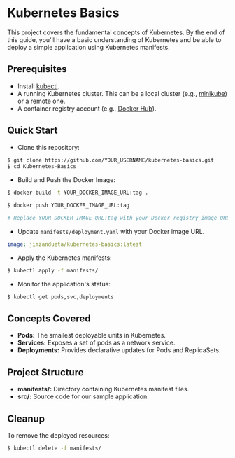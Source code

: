 # Kubernetes Basics

This project covers the fundamental concepts of Kubernetes. By the end of this guide, you'll have a basic understanding of Kubernetes and be able to deploy a simple application using Kubernetes manifests.

## Prerequisites
- Install [kubectl](https://kubernetes.io/docs/tasks/tools/install-kubectl/).
- A running Kubernetes cluster. This can be a local cluster (e.g., [minikube](https://minikube.sigs.k8s.io/docs/start/)) or a remote one.
- A container registry account (e.g., [Docker Hub](https://hub.docker.com/)).

## Quick Start
- Clone this repository:
```bash 
$ git clone https://github.com/YOUR_USERNAME/kubernetes-basics.git
$ cd Kubernetes-Basics
```

- Build and Push the Docker Image:
```bash
$ docker build -t YOUR_DOCKER_IMAGE_URL:tag .

$ docker push YOUR_DOCKER_IMAGE_URL:tag

# Replace YOUR_DOCKER_IMAGE_URL:tag with your Docker registry image URL example - `jimzandueta/kubernetes-basics:latest`.
```

- Update `manifests/deployment.yaml` with your Docker image URL.
```yaml
image: jimzandueta/kubernetes-basics:latest
```

- Apply the Kubernetes manifests:
```bash
$ kubectl apply -f manifests/
```

- Monitor the application's status:
```bash
$ kubectl get pods,svc,deployments
```


## Concepts Covered
- **Pods:** The smallest deployable units in Kubernetes.
- **Services:** Exposes a set of pods as a network service.
- **Deployments:** Provides declarative updates for Pods and ReplicaSets.

## Project Structure
- **manifests/:** Directory containing Kubernetes manifest files.
- **src/:** Source code for our sample application.

## Cleanup
To remove the deployed resources:
```bash
$ kubectl delete -f manifests/
```
